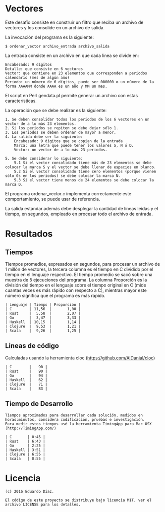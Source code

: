 # Vectores

Este desafío consiste en construir un filtro que reciba un archivo de vectores y los consolide en un archivo de salida.

La invocación del programa es la siguiente:

    $ ordenar_vector archivo_entrada archivo_salida

La entrada consiste en un archivo en que cada línea se divide en:

    Encabezado: 9 dígitos
    Detalle: que consiste en 6 vectores
    Vector: que contiene en 23 elementos que corresponden a periodos calendario (mes de algún año)
    Periodo: un número de 6 dígitos, puede ser 000000 o un número de la forma AAAAMM donde AAAA es un año y MM un mes.

El script en Perl gendata.pl permite generar un archivo con estas características.

La operación que se debe realizar es la siguiente:

    1. Se deben consolidar todos los periodos de los 6 vectores en un vector de a lo más 23 elementos.
    2. Si los periodos se repiten se debe dejar sólo 1.
    3. Los periodos se deben ordenar de mayor a menor.
    4. La salida debe ser la siguiente:
        Encabezado: 9 dígitos que se copian de la entrada
        Marca: una letra que puede tener los valores S, N ó D.
        Vector: un vector de a lo más 23 periodos.

    5. Se debe considerar lo siguiente:
        5.1 Si el vector consolidado tiene más de 23 elementos se debe colocar la marca S y el vector se debe llenar de espacios en blanco.
        5.2 Si el vector consolidado tiene cero elementos (porque vienen sólo 0s en los periodos) se debe colocar la marca N.
        5.3 Si el vector tiene menos de 24 elementos se debe colocar la marca D.

El programa ordenar_vector.c implementa correctamente este comportamiento, se puede usar de referencia.

La salida estándar además debe desplegar la cantidad de líneas leidas y el tiempo, en segundos, empleado en procesar todo el archivo de entrada.


# Resultados

## Tiempos

Tiempos promedios, expresados en segundos, para procesar un archivo de 1 millón de vectores, la tercera columna es el tiempo en C dividido por el tiempo en el lenguaje respectivo. El tiempo promedio se sacó sobre una muestra de 5 ejecuciones del programa. La columna Proporción es la división del tiempo en el lenguaje sobre el tiempo original en C (mide cuantas veces es más rápido con respecto a C), mientras mayor este número significa que el programa es más rápido.

    | Lenguaje | Tiempo | Proporción |
    | C        | 11,56  |       1,00 |
    | Rust     |  5,58  |       2,07 |
    | Go       |  3,47  |       3,33 |
    | Haskell  | 10,15  |       1,14 |
    | Clojure  |  9,53  |       1,21 |
    | Scala    |  9,26  |       1,25 |

## Lineas de código

Calculadas usando la herramienta cloc (https://github.com/AlDanial/cloc)

    | C        |   90 |
    | Rust     |   90 |
    | Go       |   94 |
    | Haskell  |   62 |
    | Clojure  |   71 | 
    | Scala    |   83 | 

## Tiempo de Desarrollo

    Tiempos aproximados para desarrollar cada solución, medidos en horas:minutos, considera codificación, pruebas e investigación.
    Para medir estos tiempos usé la herramienta TimingApp para Mac OSX (http://TimingApp.com/)

    | C       | 0:45 |
    | Rust    | 6:43 |
    | Go      | 2:25 |
    | Haskell | 3:51 |
    | Clojure | 6:55 |
    | Scala   | 0:55 |

# Licencia

	(c) 2016 Eduardo Díaz.

	El código de este proyecto se distribuye bajo licencia MIT, ver el archivo LICENSE para los detalles.


